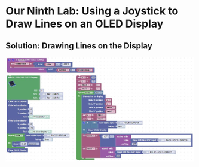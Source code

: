 # Our Ninth Lab: Using a Joystick to Draw Lines on an OLED Display 

## Solution: Drawing Lines on the Display

![Lab 9 Solution](./img/lab9Challenge.jpg)
